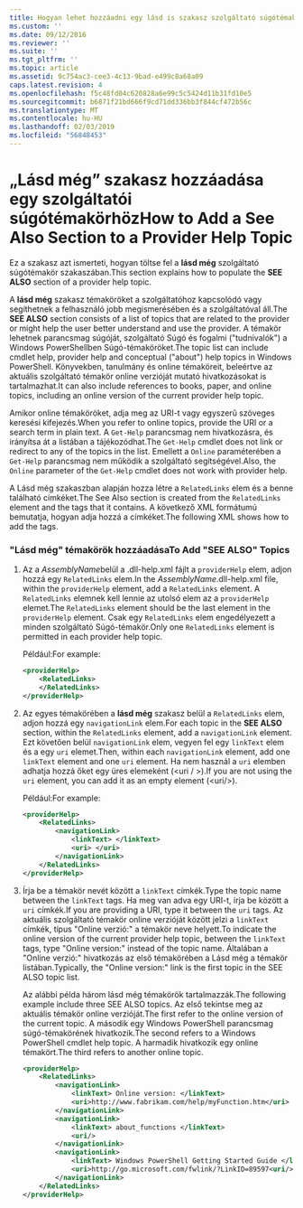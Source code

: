```yaml
---
title: Hogyan lehet hozzáadni egy lásd is szakasz szolgáltató súgótémakör |} A Microsoft Docs
ms.custom: ''
ms.date: 09/12/2016
ms.reviewer: ''
ms.suite: ''
ms.tgt_pltfrm: ''
ms.topic: article
ms.assetid: 9c754ac3-cee3-4c13-9bad-e499c8a68a09
caps.latest.revision: 4
ms.openlocfilehash: f5c48fd04c620828a6e99c5c5424d11b31fd10e5
ms.sourcegitcommit: b6871f21bd666f9cd71dd336bb3f844cf472b56c
ms.translationtype: MT
ms.contentlocale: hu-HU
ms.lasthandoff: 02/03/2019
ms.locfileid: "56848453"
---
```

# <a name="how-to-add-a-see-also-section-to-a-provider-help-topic"></a><span data-ttu-id="e6c5b-102">„Lásd még” szakasz hozzáadása egy szolgáltatói súgótémakörhöz</span><span class="sxs-lookup"><span data-stu-id="e6c5b-102">How to Add a See Also Section to a Provider Help Topic</span></span>

<span data-ttu-id="e6c5b-103">Ez a szakasz azt ismerteti, hogyan töltse fel a **lásd még** szolgáltató súgótémakör szakaszában.</span><span class="sxs-lookup"><span data-stu-id="e6c5b-103">This section explains how to populate the **SEE ALSO** section of a provider help topic.</span></span>

<span data-ttu-id="e6c5b-104">A **lásd még** szakasz témaköröket a szolgáltatóhoz kapcsolódó vagy segíthetnek a felhasználó jobb megismerésében és a szolgáltatóval áll.</span><span class="sxs-lookup"><span data-stu-id="e6c5b-104">The **SEE ALSO** section consists of a list of topics that are related to the provider or might help the user better understand and use the provider.</span></span> <span data-ttu-id="e6c5b-105">A témakör lehetnek parancsmag súgóját, szolgáltató Súgó és fogalmi ("tudnivalók") a Windows PowerShellben Súgó-témaköröket.</span><span class="sxs-lookup"><span data-stu-id="e6c5b-105">The topic list can include cmdlet help, provider help and conceptual ("about") help topics in Windows PowerShell.</span></span> <span data-ttu-id="e6c5b-106">Könyvekben, tanulmány és online témaköreit, beleértve az aktuális szolgáltató témakör online verzióját mutató hivatkozásokat is tartalmazhat.</span><span class="sxs-lookup"><span data-stu-id="e6c5b-106">It can also include references to books, paper, and online topics, including an online version of the current provider help topic.</span></span>

<span data-ttu-id="e6c5b-107">Amikor online témaköröket, adja meg az URI-t vagy egyszerű szöveges keresési kifejezés.</span><span class="sxs-lookup"><span data-stu-id="e6c5b-107">When you refer to online topics, provide the URI or a search term in plain text.</span></span> <span data-ttu-id="e6c5b-108">A `Get-Help` parancsmag nem hivatkozásra, és irányítsa át a listában a tájékozódhat.</span><span class="sxs-lookup"><span data-stu-id="e6c5b-108">The `Get-Help` cmdlet does not link or redirect to any of the topics in the list.</span></span> <span data-ttu-id="e6c5b-109">Emellett a `Online` paraméterében a `Get-Help` parancsmag nem működik a szolgáltató segítségével.</span><span class="sxs-lookup"><span data-stu-id="e6c5b-109">Also, the `Online` parameter of the `Get-Help` cmdlet does not work with provider help.</span></span>

<span data-ttu-id="e6c5b-110">A Lásd még szakaszban alapján hozza létre a `RelatedLinks` elem és a benne található címkéket.</span><span class="sxs-lookup"><span data-stu-id="e6c5b-110">The See Also section is created from the `RelatedLinks` element and the tags that it contains.</span></span> <span data-ttu-id="e6c5b-111">A következő XML formátumú bemutatja, hogyan adja hozzá a címkéket.</span><span class="sxs-lookup"><span data-stu-id="e6c5b-111">The following XML shows how to add the tags.</span></span>

### <a name="to-add-see-also-topics"></a><span data-ttu-id="e6c5b-112">"Lásd még" témakörök hozzáadása</span><span class="sxs-lookup"><span data-stu-id="e6c5b-112">To Add "SEE ALSO" Topics</span></span>

1. <span data-ttu-id="e6c5b-113">Az a *AssemblyName*belül a .dll-help.xml fájlt a `providerHelp` elem, adjon hozzá egy `RelatedLinks` elem.</span><span class="sxs-lookup"><span data-stu-id="e6c5b-113">In the *AssemblyName*.dll-help.xml file, within the `providerHelp` element, add a `RelatedLinks` element.</span></span> <span data-ttu-id="e6c5b-114">A `RelatedLinks` elemnek kell lennie az utolsó elem az a `providerHelp` elemet.</span><span class="sxs-lookup"><span data-stu-id="e6c5b-114">The `RelatedLinks` element should be the last element in the `providerHelp` element.</span></span> <span data-ttu-id="e6c5b-115">Csak egy `RelatedLinks` elem engedélyezett a minden szolgáltató Súgó-témakör.</span><span class="sxs-lookup"><span data-stu-id="e6c5b-115">Only one `RelatedLinks` element is permitted in each provider help topic.</span></span>

   <span data-ttu-id="e6c5b-116">Például:</span><span class="sxs-lookup"><span data-stu-id="e6c5b-116">For example:</span></span>

    ```xml
    <providerHelp>
        <RelatedLinks>
        </RelatedLinks>
    </providerHelp>
    ```

2. <span data-ttu-id="e6c5b-117">Az egyes témakörében a **lásd még** szakasz belül a `RelatedLinks` elem, adjon hozzá egy `navigationLink` elem.</span><span class="sxs-lookup"><span data-stu-id="e6c5b-117">For each topic in the **SEE ALSO** section, within the `RelatedLinks` element, add a `navigationLink` element.</span></span> <span data-ttu-id="e6c5b-118">Ezt követően belül `navigationLink` elem, vegyen fel egy `linkText` elem és a egy `uri` elemet.</span><span class="sxs-lookup"><span data-stu-id="e6c5b-118">Then, within each `navigationLink` element, add one `linkText` element and one `uri` element.</span></span> <span data-ttu-id="e6c5b-119">Ha nem használ a `uri` elemben adhatja hozzá őket egy üres elemeként (\<uri / >).</span><span class="sxs-lookup"><span data-stu-id="e6c5b-119">If you are not using the `uri` element, you can add it as an empty element (\<uri/>).</span></span>

   <span data-ttu-id="e6c5b-120">Például:</span><span class="sxs-lookup"><span data-stu-id="e6c5b-120">For example:</span></span>

    ```xml
    <providerHelp>
        <RelatedLinks>
            <navigationLink>
                <linkText> </linkText>
                <uri> </uri>
            </navigationLink>
        </RelatedLinks>
    </providerHelp>
    ```

3. <span data-ttu-id="e6c5b-121">Írja be a témakör nevét között a `linkText` címkék.</span><span class="sxs-lookup"><span data-stu-id="e6c5b-121">Type the topic name between the `linkText` tags.</span></span> <span data-ttu-id="e6c5b-122">Ha meg van adva egy URI-t, írja be között a `uri` címkék.</span><span class="sxs-lookup"><span data-stu-id="e6c5b-122">If you are providing a URI, type it between the `uri` tags.</span></span> <span data-ttu-id="e6c5b-123">Az aktuális szolgáltató témakör online verzióját között jelzi a `linkText` címkék, típus "Online verzió:" a témakör neve helyett.</span><span class="sxs-lookup"><span data-stu-id="e6c5b-123">To indicate the online version of the current provider help topic, between the `linkText` tags, type "Online version:" instead of the topic name.</span></span> <span data-ttu-id="e6c5b-124">Általában a "Online verzió:" hivatkozás az első témakörében a Lásd még a témakör listában.</span><span class="sxs-lookup"><span data-stu-id="e6c5b-124">Typically, the "Online version:" link is the first topic in the SEE ALSO topic list.</span></span>

   <span data-ttu-id="e6c5b-125">Az alábbi példa három lásd még témakörök tartalmazzák.</span><span class="sxs-lookup"><span data-stu-id="e6c5b-125">The following example include three SEE ALSO topics.</span></span> <span data-ttu-id="e6c5b-126">Az első tekintse meg az aktuális témakör online verzióját.</span><span class="sxs-lookup"><span data-stu-id="e6c5b-126">The first refer to the online version of the current topic.</span></span> <span data-ttu-id="e6c5b-127">A második egy Windows PowerShell parancsmag súgó-témakörének hivatkozik.</span><span class="sxs-lookup"><span data-stu-id="e6c5b-127">The second refers to a Windows PowerShell cmdlet help topic.</span></span> <span data-ttu-id="e6c5b-128">A harmadik hivatkozik egy online témakört.</span><span class="sxs-lookup"><span data-stu-id="e6c5b-128">The third refers to another online topic.</span></span>

    ```xml
    <providerHelp>
        <RelatedLinks>
            <navigationLink>
                <linkText> Online version: </linkText>
                <uri>http://www.fabrikam.com/help/myFunction.htm</uri>
            </navigationLink>
            <navigationLink>
                <linkText> about_functions </linkText>
                <uri/>
            </navigationLink>
            <navigationLink>
                <linkText> Windows PowerShell Getting Started Guide </linkText>
                <uri>http://go.microsoft.com/fwlink/?LinkID=89597<uri/>
            </navigationLink>
        </RelatedLinks>
    </providerHelp>
    ```